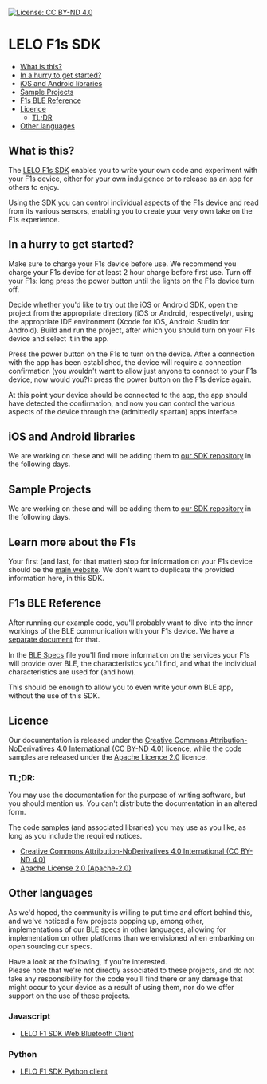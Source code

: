 [![License: CC BY-ND 4.0](https://img.shields.io/badge/License-CC%20BY--ND%204.0-lightgrey.svg)](https://creativecommons.org/licenses/by-nd/4.0/)

# LELO F1s SDK

- [What is this?](#what-is-this)
- [In a hurry to get started?](#in-a-hurry-to-get-started)
- [iOS and Android libraries](#ios-and-android-libraries)
- [Sample Projects](#sample-projects)
- [F1s BLE Reference](#f1s-ble-reference)
- [Licence](#licence)
    - [TL;DR](#tldr)
- [Other languages](#other-languages)

## What is this?

The [LELO F1s SDK](https://www.lelo.com/f1s-developers-kit-red) enables you to write your own code and experiment with your F1s device, either for your own indulgence or to release as an app for others to enjoy.

Using the SDK you can control individual aspects of the F1s device and read from its various sensors, enabling you to create your very own take on the F1s experience.

## In a hurry to get started?

Make sure to charge your F1s device before use. We recommend you charge your F1s device for at least 2 hour charge before first use. Turn off your F1s: long press the power button until the lights on the F1s device turn off.

Decide whether you'd like to try out the iOS or Android SDK, open the project from the appropriate directory (iOS or Android, respectively), using the appropriate IDE environment (Xcode for iOS, Android Studio for Android). Build and run the project, after which you should turn on your F1s device and select it in the app.

Press the power button on the F1s to turn on the device. After a connection with the app has been established, the device will require a connection confirmation (you wouldn't want to allow just anyone to connect to your F1s device, now would you?): press the power button on the F1s device again.

At this point your device should be connected to the app, the app should have detected the confirmation, and now you can control the various aspects of the device through the (admittedly spartan) apps interface.

## iOS and Android libraries

We are working on these and will be adding them to [our SDK repository](https://github.com/LELO-Devs/F1s-SDK) in the following days.

## Sample Projects

We are working on these and will be adding them to [our SDK repository](https://github.com/LELO-Devs/F1s-SDK) in the following days.

## Learn more about the F1s

Your first (and last, for that matter) stop for information on your F1s device should be the [main website](https://www.lelo.com/f1s-developers-kit-red). We don't want to duplicate the provided information here, in this SDK.

## F1s BLE Reference

After running our example code, you'll probably want to dive into the inner workings of the BLE communication with your F1s device. We have a [separate document](BLE-Specs.md) for that.

In the [BLE Specs](BLE-Specs.md) file you'll find more information on the services your F1s will provide over BLE, the characteristics you'll find, and what the individual characteristics are used for (and how).

This should be enough to allow you to even write your own BLE app, without the use of this SDK.

## Licence

Our documentation is released under the [Creative Commons Attribution-NoDerivatives 4.0 International (CC BY-ND 4.0)](https://creativecommons.org/licenses/by-nd/4.0/) licence, while the code samples are released under the [Apache Licence 2.0](http://www.apache.org/licenses/LICENSE-2.0) licence.

### TL;DR:

You may use the documentation for the purpose of writing software, but you should mention us. You can't distribute the documentation in an altered form.

The code samples (and associated libraries) you may use as you like, as long as you include the required notices.

* [Creative Commons Attribution-NoDerivatives 4.0 International (CC BY-ND 4.0)](https://tldrlegal.com/license/creative-commons-attribution-noderivatives-4.0-international-(cc-by-nd-4.0))
* [Apache License 2.0 (Apache-2.0)](https://tldrlegal.com/license/apache-license-2.0-(apache-2.0))

## Other languages

As we'd hoped, the community is willing to put time and effort behind this, and we've noticed a few projects popping up, among other, implementations of our BLE specs in other languages, allowing for implementation on other platforms than we envisioned when embarking on open sourcing our specs.

Have a look at the following, if you're interested.  
Please note that we're not directly associated to these projects, and do not take any responsibility for the code you'll find there or any damage that might occur to your device as a result of using them, nor do we offer support on the use of these projects.

### Javascript

* [LELO F1 SDK Web Bluetooth Client](https://github.com/fabiofenoglio/lelo-f1-web-sdk)

### Python

* [LELO F1 SDK Python client](https://github.com/fabiofenoglio/lelo-f1-python-sdk)
